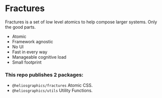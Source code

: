 # Fractures

Fractures is a set of low level atomics to help compose larger systems. Only the good parts.

- Atomic
- Framework agnostic
- No UI
- Fast in every way
- Manageable cognitive load
- Small footprint

### This repo publishes 2 packages:

- `@heliosgraphics/fractures` Atomic CSS.
- `@heliosgraphics/utils` Utility Functions.
